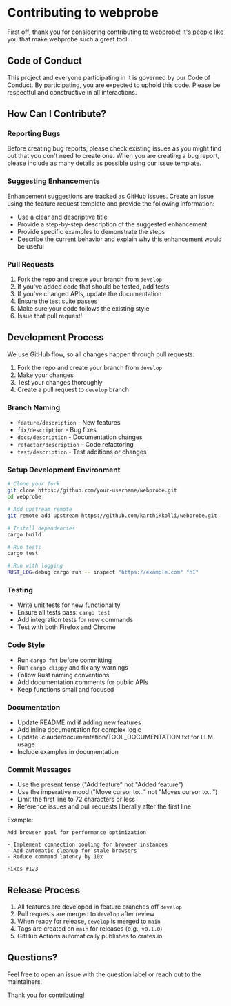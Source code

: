 # Contributing to webprobe

First off, thank you for considering contributing to webprobe! It's people like you that make webprobe such a great tool.

## Code of Conduct

This project and everyone participating in it is governed by our Code of Conduct. By participating, you are expected to uphold this code. Please be respectful and constructive in all interactions.

## How Can I Contribute?

### Reporting Bugs

Before creating bug reports, please check existing issues as you might find out that you don't need to create one. When you are creating a bug report, please include as many details as possible using our issue template.

### Suggesting Enhancements

Enhancement suggestions are tracked as GitHub issues. Create an issue using the feature request template and provide the following information:

- Use a clear and descriptive title
- Provide a step-by-step description of the suggested enhancement
- Provide specific examples to demonstrate the steps
- Describe the current behavior and explain why this enhancement would be useful

### Pull Requests

1. Fork the repo and create your branch from `develop`
2. If you've added code that should be tested, add tests
3. If you've changed APIs, update the documentation
4. Ensure the test suite passes
5. Make sure your code follows the existing style
6. Issue that pull request!

## Development Process

We use GitHub flow, so all changes happen through pull requests:

1. Fork the repo and create your branch from `develop`
2. Make your changes
3. Test your changes thoroughly
4. Create a pull request to `develop` branch

### Branch Naming

- `feature/description` - New features
- `fix/description` - Bug fixes
- `docs/description` - Documentation changes
- `refactor/description` - Code refactoring
- `test/description` - Test additions or changes

### Setup Development Environment

```bash
# Clone your fork
git clone https://github.com/your-username/webprobe.git
cd webprobe

# Add upstream remote
git remote add upstream https://github.com/karthikkolli/webprobe.git

# Install dependencies
cargo build

# Run tests
cargo test

# Run with logging
RUST_LOG=debug cargo run -- inspect "https://example.com" "h1"
```

### Testing

- Write unit tests for new functionality
- Ensure all tests pass: `cargo test`
- Add integration tests for new commands
- Test with both Firefox and Chrome

### Code Style

- Run `cargo fmt` before committing
- Run `cargo clippy` and fix any warnings
- Follow Rust naming conventions
- Add documentation comments for public APIs
- Keep functions small and focused

### Documentation

- Update README.md if adding new features
- Add inline documentation for complex logic
- Update .claude/documentation/TOOL_DOCUMENTATION.txt for LLM usage
- Include examples in documentation

### Commit Messages

- Use the present tense ("Add feature" not "Added feature")
- Use the imperative mood ("Move cursor to..." not "Moves cursor to...")
- Limit the first line to 72 characters or less
- Reference issues and pull requests liberally after the first line

Example:
```
Add browser pool for performance optimization

- Implement connection pooling for browser instances
- Add automatic cleanup for stale browsers
- Reduce command latency by 10x

Fixes #123
```

## Release Process

1. All features are developed in feature branches off `develop`
2. Pull requests are merged to `develop` after review
3. When ready for release, `develop` is merged to `main`
4. Tags are created on `main` for releases (e.g., `v0.1.0`)
5. GitHub Actions automatically publishes to crates.io

## Questions?

Feel free to open an issue with the question label or reach out to the maintainers.

Thank you for contributing!